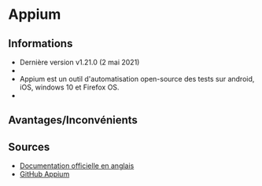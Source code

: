 # Appium

## Informations
* Dernière version v1.21.0 (2 mai 2021)
* 
* Appium est un outil d'automatisation open-source des tests sur android, iOS, windows 10 et Firefox OS.
* 

## Avantages/Inconvénients


## Sources
* [Documentation officielle en anglais](https://appium.io/docs/en/about-appium/intro/)
* [GitHub Appium](https://github.com/appium/appium) 
